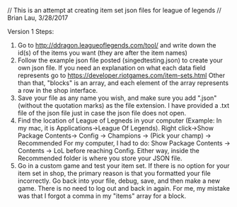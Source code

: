 // This is an attempt at creating item set json files for league of legends
// Brian Lau, 3/28/2017


Version 1 Steps:

1. Go to http://ddragon.leagueoflegends.com/tool/ and write down the id(s) of the items you want (they are after the item names)
2. Follow the example json file posted (singedtesting.json) to create your own json file. If you need an explanation on what each data field 
   represents go to https://developer.riotgames.com/item-sets.html 
   Other than that, "blocks" is an array, and each element of the array represents a row in the shop interface.
3. Save your file as any name you wish, and make sure you add ".json" (without the quotation marks) as the file extension.
   I have provided a .txt file of the json file just in case the json file does not open. 
4. Find the location of League of Legneds in your computer (Example: In my mac, it is Applications->League Of Legends). 
   Right click->Show Package Contents-> Config -> Champions -> (Pick your champ) -> Recommended
   For my computer, I had to do:  Show Package Contents -> Contents -> LoL before reaching Config. Either way, inside the Recommended folder
   is where you store your JSON file. 
5. Go in a custom game and test your item set. If there is no option for your item set in shop, the primary reason is that you formatted your
   file incorrectly. Go back into your file, debug, save, and then make a new game. There is no need to log out and back in again. For me, 
   my mistake was that I forgot a comma in my "items" array for a block.